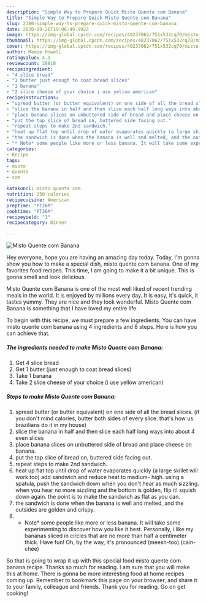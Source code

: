 ```yaml
---
description: "Simple Way to Prepare Quick Misto Quente com Banana"
title: "Simple Way to Prepare Quick Misto Quente com Banana"
slug: 2780-simple-way-to-prepare-quick-misto-quente-com-banana
date: 2020-09-26T19:06:49.992Z
image: https://img-global.cpcdn.com/recipes/48237062/751x532cq70/misto-quente-com-banana-recipe-main-photo.jpg
thumbnail: https://img-global.cpcdn.com/recipes/48237062/751x532cq70/misto-quente-com-banana-recipe-main-photo.jpg
cover: https://img-global.cpcdn.com/recipes/48237062/751x532cq70/misto-quente-com-banana-recipe-main-photo.jpg
author: Mamie Howell
ratingvalue: 4.1
reviewcount: 30818
recipeingredient:
- "4 slice bread"
- "1 butter just enough to coat bread slices"
- "1 banana"
- "2 slice cheese of your choice i use yellow american"
recipeinstructions:
- "spread butter (or butter equivalent) on one side of all the bread slices. (if you don&#39;t mind calories, butter both sides of every slice. that&#39;s how us brazilians do it in my house)"
- "slice the banana in half and then slice each half long ways into about 4 even slices"
- "place banana slices on unbuttered side of bread and place cheese on banana."
- "put the top slice of bread on, buttered side facing out."
- "repeat steps to make 2nd sandwich."
- "heat up flat top until drop of water evaporates quickly (a large skillet will work too) add sandwich and reduce heat to medium- high. using a spatula, push the sandwich down when you don&#39;t hear as much sizzling. when you hear no more sizzling and the bottom is golden, flip it! squish down again. the point is to make the sandwich as flat as you can."
- "the sandwich is done when the banana is well and melted, and the outsides are golden and crispy."
- "* Note* some people like more or less banana. It will take some experimenting to discover how you like it best. Personally, i like my bananas sliced in circles that are no more than half a centimeter thick. Have fun! Oh, by the way, it&#39;s pronounced (meesh-too) (cain-chee)"
categories:
- Recipe
tags:
- misto
- quente
- com

katakunci: misto quente com 
nutrition: 250 calories
recipecuisine: American
preptime: "PT26M"
cooktime: "PT36M"
recipeyield: "3"
recipecategory: Dinner

---
```



![Misto Quente com Banana](https://img-global.cpcdn.com/recipes/48237062/751x532cq70/misto-quente-com-banana-recipe-main-photo.jpg)

Hey everyone, hope you are having an amazing day today. Today, I'm gonna show you how to make a special dish, misto quente com banana. One of my favorites food recipes. This time, I am going to make it a bit unique. This is gonna smell and look delicious.



Misto Quente com Banana is one of the most well liked of recent trending meals in the world. It is enjoyed by millions every day. It is easy, it's quick, it tastes yummy. They are nice and they look wonderful. Misto Quente com Banana is something that I have loved my entire life.


To begin with this recipe, we must prepare a few ingredients. You can have misto quente com banana using 4 ingredients and 8 steps. Here is how you can achieve that.

<!--inarticleads1-->

##### The ingredients needed to make Misto Quente com Banana:

1. Get 4 slice bread
1. Get 1 butter (just enough to coat bread slices)
1. Take 1 banana
1. Take 2 slice cheese of your choice (i use yellow american)




<!--inarticleads2-->

##### Steps to make Misto Quente com Banana:

1. spread butter (or butter equivalent) on one side of all the bread slices. (if you don&#39;t mind calories, butter both sides of every slice. that&#39;s how us brazilians do it in my house)
1. slice the banana in half and then slice each half long ways into about 4 even slices
1. place banana slices on unbuttered side of bread and place cheese on banana.
1. put the top slice of bread on, buttered side facing out.
1. repeat steps to make 2nd sandwich.
1. heat up flat top until drop of water evaporates quickly (a large skillet will work too) add sandwich and reduce heat to medium- high. using a spatula, push the sandwich down when you don&#39;t hear as much sizzling. when you hear no more sizzling and the bottom is golden, flip it! squish down again. the point is to make the sandwich as flat as you can.
1. the sandwich is done when the banana is well and melted, and the outsides are golden and crispy.
1. * Note* some people like more or less banana. It will take some experimenting to discover how you like it best. Personally, i like my bananas sliced in circles that are no more than half a centimeter thick. Have fun! Oh, by the way, it&#39;s pronounced (meesh-too) (cain-chee)




So that is going to wrap it up with this special food misto quente com banana recipe. Thanks so much for reading. I am sure that you will make this at home. There is gonna be more interesting food at home recipes coming up. Remember to bookmark this page on your browser, and share it to your family, colleague and friends. Thank you for reading. Go on get cooking!
